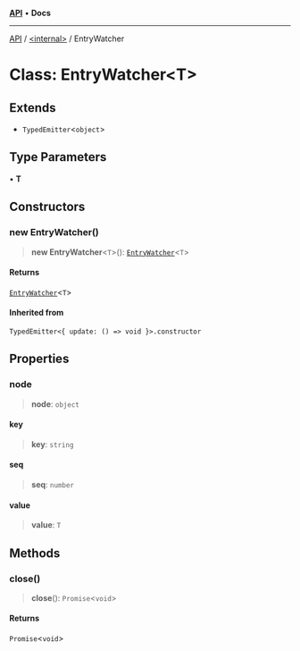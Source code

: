 [**API**](../../README.md) • **Docs**

***

[API](../../README.md) / [\<internal\>](../README.md) / EntryWatcher

# Class: EntryWatcher\<T\>

## Extends

- `TypedEmitter`\<`object`\>

## Type Parameters

• **T**

## Constructors

### new EntryWatcher()

> **new EntryWatcher**\<`T`\>(): [`EntryWatcher`](EntryWatcher.md)\<`T`\>

#### Returns

[`EntryWatcher`](EntryWatcher.md)\<`T`\>

#### Inherited from

`TypedEmitter<{
    update: () => void
  }>.constructor`

## Properties

### node

> **node**: `object`

#### key

> **key**: `string`

#### seq

> **seq**: `number`

#### value

> **value**: `T`

## Methods

### close()

> **close**(): `Promise`\<`void`\>

#### Returns

`Promise`\<`void`\>
